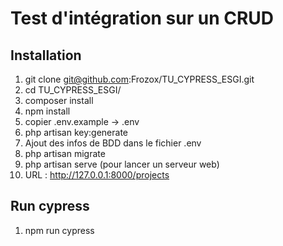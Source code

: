# Test d'intégration sur un CRUD

## Installation
1. git clone git@github.com:Frozox/TU_CYPRESS_ESGI.git
2. cd TU_CYPRESS_ESGI/
3. composer install
4. npm install
5. copier .env.example -> .env
6. php artisan key:generate
7. Ajout des infos de BDD dans le fichier .env
8. php artisan migrate
9. php artisan serve (pour lancer un serveur web)
10. URL : http://127.0.0.1:8000/projects

## Run cypress
1. npm run cypress
